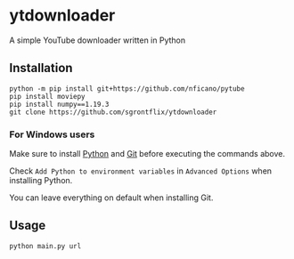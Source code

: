# ytdownloader
A simple YouTube downloader written in Python

## Installation

```
python -m pip install git+https://github.com/nficano/pytube
pip install moviepy
pip install numpy==1.19.3
git clone https://github.com/sgrontflix/ytdownloader
```

### For Windows users

Make sure to install [Python](https://www.python.org/downloads/) and [Git](https://gitforwindows.org/) before executing the commands above.

Check `Add Python to environment variables` in `Advanced Options` when installing Python.

You can leave everything on default when installing Git.

## Usage

`python main.py url`
